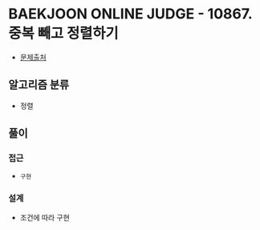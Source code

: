 # BAEKJOON ONLINE JUDGE - 10867. 중복 빼고 정렬하기

- [문제출처](https://www.acmicpc.net/problem/10867 '10867. 중복 빼고 정렬하기')

## 알고리즘 분류

- 정렬

## 풀이

### 접근

- `구현`

### 설계

- 조건에 따라 구현
